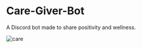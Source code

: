 # Care-Giver-Bot
A Discord bot made to share positivity and wellness.


![care](https://user-images.githubusercontent.com/88260244/228078089-4778662c-5125-4ff4-bfe7-14c78cc23b5c.gif)
